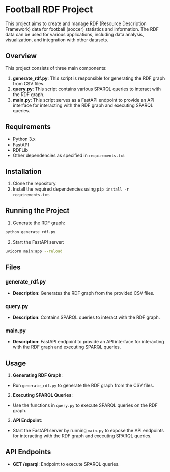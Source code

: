 # Football RDF Project

This project aims to create and manage RDF (Resource Description Framework) data for football (soccer) statistics and information. The RDF data can be used for various applications, including data analysis, visualization, and integration with other datasets.

## Overview

This project consists of three main components:

1. **generate_rdf.py**: This script is responsible for generating the RDF graph from CSV files.
2. **query.py**: This script contains various SPARQL queries to interact with the RDF graph.
3. **main.py**: This script serves as a FastAPI endpoint to provide an API interface for interacting with the RDF graph and executing SPARQL queries.

## Requirements

- Python 3.x
- FastAPI
- RDFLib
- Other dependencies as specified in `requirements.txt`

## Installation

1. Clone the repository.
2. Install the required dependencies using `pip install -r requirements.txt`.

## Running the Project

1. Generate the RDF graph:
  ```sh
  python generate_rdf.py
  ```
2. Start the FastAPI server:
  ```sh
  uvicorn main:app --reload
  ```

## Files

### generate_rdf.py
- **Description**: Generates the RDF graph from the provided CSV files.

### query.py
- **Description**: Contains SPARQL queries to interact with the RDF graph.

### main.py
- **Description**: FastAPI endpoint to provide an API interface for interacting with the RDF graph and executing SPARQL queries.

## Usage

1. **Generating RDF Graph**:
  - Run `generate_rdf.py` to generate the RDF graph from the CSV files.

2. **Executing SPARQL Queries**:
  - Use the functions in `query.py` to execute SPARQL queries on the RDF graph.

3. **API Endpoint**:
  - Start the FastAPI server by running `main.py` to expose the API endpoints for interacting with the RDF graph and executing SPARQL queries.

## API Endpoints

- **GET /sparql**: Endpoint to execute SPARQL queries.
